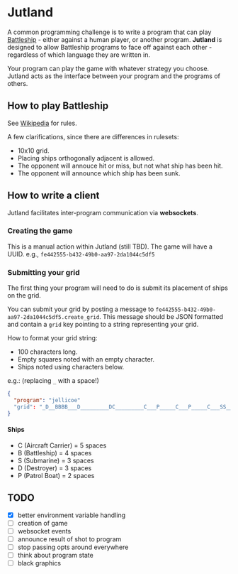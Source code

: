 # Jutland
A common programming challenge is to write a program that can play [Battleship](https://en.wikipedia.org/wiki/Battleship_(game)) - either against a human player, or another program. **Jutland** is designed to allow Battleship programs to face off against each other - regardless of which language they are written in.

Your program can play the game with whatever strategy you choose. Jutland acts as the interface between your program and the programs of others.

## How to play Battleship
See [Wikipedia](https://en.wikipedia.org/wiki/Battleship_(game)) for rules.

A few clarifications, since there are differences in rulesets:
* 10x10 grid.
* Placing ships orthogonally adjacent is allowed.
* The opponent will annouce hit or miss, but not what ship has been hit.
* The opponent will announce which ship has been sunk.

## How to write a client
Jutland facilitates inter-program communication via **websockets**.

### Creating the game
This is a manual action within Jutland (still TBD). The game will have a UUID. e.g., `fe442555-b432-49b0-aa97-2da1044c5df5`

### Submitting your grid
The first thing your program will need to do is submit its placement of ships on the grid.

You can submit your grid by posting a message to `fe442555-b432-49b0-aa97-2da1044c5df5.create_grid`. This message should be JSON formatted and contain a `grid` key pointing to a string representing your grid.

How to format your grid string:
* 100 characters long.
* Empty squares noted with an empty character.
* Ships noted using characters below.

e.g.: (replacing `_` with a space!)

```json
{
  "program": "jellicoe"
  "grid": "_D__BBBB___D_________DC_________C___P_____C___P_____C___SS____C___S_________________________________"
}
```

#### Ships
* C (Aircraft Carrier) = 5 spaces
* B (Battleship) = 4 spaces
* S (Submarine) = 3 spaces
* D (Destroyer) = 3 spaces
* P (Patrol Boat) = 2 spaces

## TODO
- [x] better environment variable handling
- [ ] creation of game
- [ ] websocket events
- [ ] announce result of shot to program
- [ ] stop passing opts around everywhere
- [ ] think about program state
- [ ] black graphics
